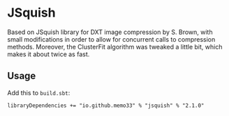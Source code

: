 JSquish
=======

Based on JSquish library for DXT image compression by S. Brown, with small
modifications in order to allow for concurrent calls to compression methods.
Moreover, the ClusterFit algorithm was tweaked a little bit, which makes it
about twice as fast.

Usage
-----

Add this to `build.sbt`:

    libraryDependencies += "io.github.memo33" % "jsquish" % "2.1.0"
